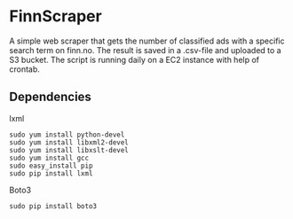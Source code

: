 # FinnScraper
A simple web scraper that gets the number of classified ads with a specific search term on finn.no. The result is saved in a .csv-file and uploaded to a S3 bucket. 
The script is running daily on a EC2 instance with help of crontab.

## Dependencies
lxml
```
sudo yum install python-devel
sudo yum install libxml2-devel
sudo yum install libxslt-devel  
sudo yum install gcc        
sudo easy_install pip
sudo pip install lxml
```

Boto3
```
sudo pip install boto3
```